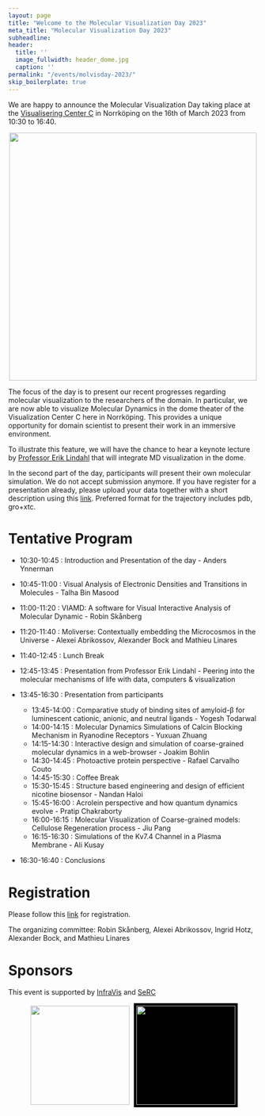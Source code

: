 ```yaml
---
layout: page
title: "Welcome to the Molecular Visualization Day 2023"
meta_title: "Molecular Visualization Day 2023"
subheadline: 
header:
  title: ''
  image_fullwidth: header_dome.jpg
  caption: ''
permalink: "/events/molvisday-2023/"
skip_boilerplate: true
---
```


We are happy to announce the Molecular Visualization Day taking place at the [Visualisering Center C](https://visualiseringscenter.se/en) in Norrköping on the 16th of March 2023 from 10:30 to 16:40.


<center><img src="https://user-images.githubusercontent.com/38646069/213687592-a275fa4f-9107-4685-a663-fe602ddf6d9b.jpg"  width="500"></center>

The focus of the day is to present our recent progresses regarding molecular visualization to the researchers of the domain. In particular, we are now able to visualize Molecular Dynamics in the dome theater of the Visualization Center C here in Norrköping. This provides a unique opportunity for domain scientist to present their work in an immersive environment. 
  
To illustrate this feature, we will have the chance to hear a keynote lecture by [Professor Erik Lindahl](https://www.scilifelab.se/researchers/erik-lindahl/) that will integrate MD visualization in the dome.
  
In the second part of the day, participants will present their own molecular simulation. We do not accept submission anymore. If you have register for a presentation already, please upload your data together with a short description using this [link](https://liuonline-my.sharepoint.com/:f:/g/personal/matli20_liu_se/EoYd5aqirrxDmfwsKZZ9sg8BMB6RoZPyj0RGUd7SGcK8EQ). Preferred format for the trajectory includes pdb, gro+xtc. 
 
# Tentative Program
  * 10:30-10:45 : Introduction and Presentation of the day - Anders Ynnerman
  * 10:45-11:00 : Visual Analysis of Electronic Densities and Transitions in Molecules - Talha Bin Masood
  * 11:00-11:20 : VIAMD: A software for Visual Interactive Analysis of Molecular Dynamic - Robin Skånberg
  * 11:20-11:40 : Moliverse: Contextually embedding the Microcosmos in the Universe - Alexei Abrikossov, Alexander Bock and Mathieu Linares
  
  * 11:40-12:45 : Lunch Break
  
  * 12:45-13:45 : Presentation from Professor Erik Lindahl - Peering into the molecular mechanisms of life with data, computers & visualization
  * 13:45-16:30 : Presentation from participants
    * 13:45-14:00 : Comparative study of binding sites of amyloid-β for luminescent cationic, anionic, and neutral ligands - Yogesh Todarwal
    * 14:00-14:15 : Molecular Dynamics Simulations of Calcin Blocking Mechanism in Ryanodine Receptors - Yuxuan Zhuang
    * 14:15-14:30 : Interactive design and simulation of coarse-grained molecular dynamics in a web-browser - Joakim Bohlin 
    * 14:30-14:45 : Photoactive protein perspective - Rafael Carvalho Couto
    * 14:45-15:30 : Coffee Break
    * 15:30-15:45 : Structure based engineering and design of efficient nicotine biosensor - Nandan Haloi 
    * 15:45-16:00 : Acrolein perspective and how quantum dynamics evolve - Pratip Chakraborty 
    * 16:00-16:15 : Molecular Visualization of Coarse-grained models: Cellulose Regeneration process - Jiu Pang 
    * 16:15-16:30 : Simulations of the Kv7.4 Channel in a Plasma Membrane - Ali Kusay 
  * 16:30-16:40 : Conclusions

# Registration
Please follow this [link](https://forms.gle/2KqNizfB1LGNxtx97) for registration.
  
The organizing committee: Robin Skånberg, Alexei Abrikossov, Ingrid Hotz, Alexander Bock, and Mathieu Linares 

# Sponsors
This event is supported by [InfraVis](https://infravis.se/) and [SeRC](https://e-science.se/)

<div align="center">
  <span ><img src="https://i0.wp.com/infravis.se/wp-content/uploads/2022/05/logo-Infravis-2048-300x130-1.jpeg" width="200" style="padding: 5px;"> </span>
  <span ><img src="https://e-science.se/wp-content/uploads/2017/10/serc_logo_lores.png" width="200" style="background-color: black; padding: 5px;" > </span>
</div>


<div style="margin-bottom: 10rem;"></div>
